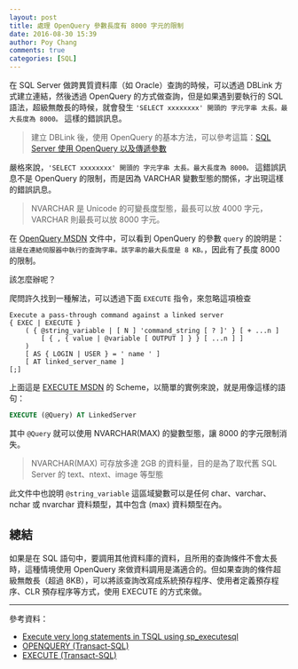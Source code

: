 ```yaml
---
layout: post
title: 處理 OpenQuery 參數長度有 8000 字元的限制
date: 2016-08-30 15:39
author: Poy Chang
comments: true
categories: [SQL]
---
```

在 SQL Server 做跨異質資料庫（如 Oracle）查詢的時候，可以透過 DBLink 方式建立連結，然後透過 OpenQuery 的方式做查詢，但是如果遇到要執行的 SQL 語法，超級無敵長的時候，就會發生 `'SELECT xxxxxxxx' 開頭的 字元字串 太長。最大長度為 8000。` 這樣的錯誤訊息。

>建立 DBLink 後，使用 OpenQuery 的基本方法，可以參考這篇：[SQL Server 使用 OpenQuery 以及傳遞參數](http://poychang.github.io/sql-server-open-query/)

嚴格來說，`'SELECT xxxxxxxx' 開頭的 字元字串 太長。最大長度為 8000。` 這錯誤訊息不是 OpenQuery 的限制，而是因為 VARCHAR 變數型態的關係，才出現這樣的錯誤訊息。

>NVARCHAR 是 Unicode 的可變長度型態，最長可以放 4000 字元，VARCHAR 則最長可以放 8000 字元。

在 [OpenQuery MSDN](https://msdn.microsoft.com/zh-tw/library/ms188427.aspx) 文件中，可以看到 OpenQuery 的參數 `query` 的說明是：`這是在連結伺服器中執行的查詢字串。該字串的最大長度是 8 KB。`，因此有了長度 8000 的限制。

該怎麼辦呢？

爬問許久找到一種解法，可以透過下面 `EXECUTE` 指令，來忽略這項檢查

```
Execute a pass-through command against a linked server
{ EXEC | EXECUTE }
    ( { @string_variable | [ N ] 'command_string [ ? ]' } [ + ...n ]
        [ { , { value | @variable [ OUTPUT ] } } [ ...n ] ]
    ) 
    [ AS { LOGIN | USER } = ' name ' ]
    [ AT linked_server_name ]
[;]
```

上面這是 [EXECUTE MSDN](https://msdn.microsoft.com/zh-tw/library/ms188332.aspx) 的 Scheme，以簡單的實例來說，就是用像這樣的語句：

```sql
EXECUTE (@Query) AT LinkedServer
```

其中 `@Query` 就可以使用 NVARCHAR(MAX) 的變數型態，讓 8000 的字元限制消失。

>NVARCHAR(MAX) 可存放多達 2GB 的資料量，目的是為了取代舊 SQL Server 的 text、ntext、image 等型態

此文件中也說明 `@string_variable` 這區域變數可以是任何 char、varchar、nchar 或 nvarchar 資料類型，其中包含 (max) 資料類型在內。

## 總結

如果是在 SQL 語句中，要調用其他資料庫的資料，且所用的查詢條件不會太長時，這種情境使用 OpenQuery 來做資料調用是滿適合的。但如果查詢的條件超級無敵長（超過 8KB），可以將該查詢改寫成系統預存程序、使用者定義預存程序、CLR 預存程序等方式，使用 EXECUTE 的方式來做。

----------

參考資料：

* [Execute very long statements in TSQL using sp_executesql](http://stackoverflow.com/questions/8151121/execute-very-long-statements-in-tsql-using-sp-executesql)
* [OPENQUERY (Transact-SQL)](https://msdn.microsoft.com/zh-tw/library/ms188427.aspx)
* [EXECUTE (Transact-SQL)](https://msdn.microsoft.com/zh-tw/library/ms188332.aspx)
